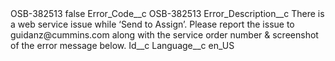 <?xml version="1.0" encoding="UTF-8"?>
<CustomMetadata xmlns="http://soap.sforce.com/2006/04/metadata" xmlns:xsi="http://www.w3.org/2001/XMLSchema-instance" xmlns:xsd="http://www.w3.org/2001/XMLSchema">
    <label>OSB-382513</label>
    <protected>false</protected>
    <values>
        <field>Error_Code__c</field>
        <value xsi:type="xsd:string">OSB-382513</value>
    </values>
    <values>
        <field>Error_Description__c</field>
        <value xsi:type="xsd:string">There is a web service issue while ‘Send to Assign’. Please report the issue to guidanz@cummins.com along with the service order number &amp; screenshot of the error message below.</value>
    </values>
    <values>
        <field>Id__c</field>
        <value xsi:nil="true"/>
    </values>
    <values>
        <field>Language__c</field>
        <value xsi:type="xsd:string">en_US</value>
    </values>
</CustomMetadata>

